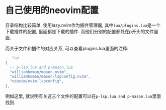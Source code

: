 # 自己使用的neovim配置
目录结构比较简单, 使用lazy.nvim作为插件管理器, 其中`lua/plugins.lua`是一个下载插件的配置, 里面都是下载的插件. 而他们分别的配置都处在p开头的文件里面.

而关于文件和插件的对应关系, 可以查看plugins.lua里面的注释:

```lua
-- lsp
{
  -- p-lsp.lua and p-mason.lua
  "williamboman/mason.nvim",
  "williamboman/mason-lspconfig.nvim",
  "neovim/nvim-lspconfig",
},
```

例如这里, 就说明有关这三个文件的配置可以在`p-lsp.lua and p-mason.lua`里面找到.